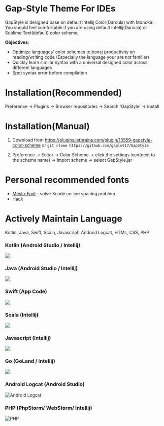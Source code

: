 # Gap-Style Theme For IDEs
GapStyle is designed base on default Intellij Color(Darcula) with Monokai. You should feel comfortable if you are using default intellij(Darcula) or Sublime Text(default) color scheme.

**Objectives**:

* Optimize languages' color schemes to boost productivity on reading/writing code (Especially the language your are not familiar)
* Quickly learn similar syntax with a universal designed color across different languages
* Spot syntax error before compilation

# Installation(Recommended)
Preference -> Plugins -> Browser repositories -> Search 'GapStyle' -> install

# Installation(Manual)
1. Download from https://plugins.jetbrains.com/plugin/10559-gapstyle-color-scheme or
`git clone https://github.com/gaplo917/GapStyle`

2. Preference -> Editor -> Color Scheme -> click the settings icon(next to the scheme name) -> import scheme -> select GapStyle.jar


# Personal recommended fonts
* [Meslo-Font](https://github.com/andreberg/Meslo-Font/tree/master) - solve Xcode no line spacing problem
* [Hack](https://github.com/source-foundry/Hack)


# Actively Maintain Language

Kotlin, Java, Swift, Scala, Javascript, Android Logcat, HTML, CSS, PHP

### Kotlin (Android Studio / Intellij)
![](https://cdn.rawgit.com/gaplo917/IDE_Style/master/preview/kotlin.png)

### Java (Android Studio / Intellij)
![](https://cdn.rawgit.com/gaplo917/IDE_Style/master/preview/java.png)

### Swift (App Code)
![](https://cdn.rawgit.com/gaplo917/IDE_Style/master/preview/swift.png)

### Scala (Intellij)
![](https://cdn.rawgit.com/gaplo917/IDE_Style/master/preview/scala.png)

### Javascript (Intellij)
![](https://cdn.rawgit.com/gaplo917/IDE_Style/master/preview/javascript.png)

### Go (GoLand / Intellij)
![](https://cdn.rawgit.com/gaplo917/IDE_Style/master/preview/go.png)

### Android Logcat (Android Studio)
![Android Logcat](https://cdn.rawgit.com/gaplo917/IDE_Style/master/preview/android-logcat.png)

### PHP (PhpStorm/ WebStorm/ Intellij)
![PHP](https://cdn.rawgit.com/gaplo917/IDE_Style/master/preview/php.png)
